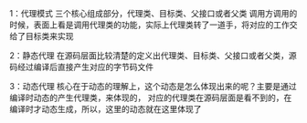 
1：代理模式
   三个核心组成部分，代理类、目标类、父接口或者父类
   调用方调用的时候，表面上看是调用代理类的功能，实际上代理类转了一道手，将对应的工作交给了目标类来实现

2：静态代理
   在源码层面比较清楚的定义出代理类、目标类、父接口或者父类，源码经过编译后直接产生对应的字节码文件

3：动态代理
   核心在于动态的理解上，这个动态是怎么体现出来的呢？主要是通过编译时动态的产生代理类，来体现的，
   对应的代理类在源码层面是看不到的，在编译时才动态生成，所以，这里的动态就在这里体现了
